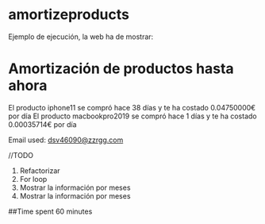 # amortizeproducts

Ejemplo de ejecución, la web ha de mostrar: 

Amortización de productos hasta ahora
=====================================
El producto iphone11 se compró hace 38 días y te ha costado 0.04750000€ por día
El producto macbookpro2019 se compró hace 1 días y te ha costado 0.00035714€ por día


Email used: dsv46090@zzrgg.com 

//TODO
1) Refactorizar
2) For loop
3) Mostrar la información por meses
4) Mostrar la información por meses

##Time spent
60 minutes
